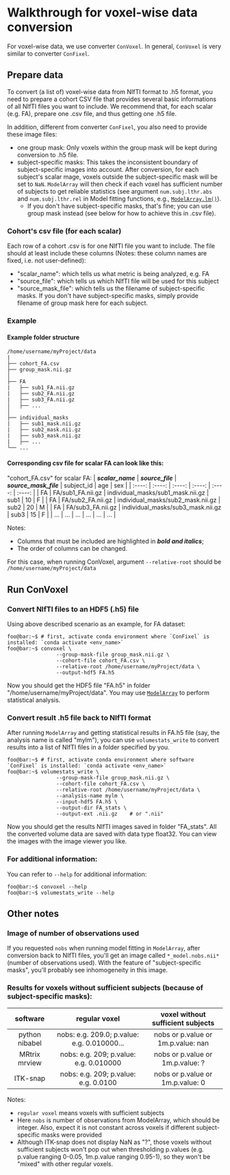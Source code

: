 # Walkthrough for voxel-wise data conversion

For voxel-wise data, we use converter `ConVoxel`. In general, `ConVoxel` is very similar to converter `ConFixel`.

## Prepare data
To convert (a list of) voxel-wise data from NIfTI format to .h5 format, you need to prepare a cohort CSV file that provides several basic informations of all NIfTI files you want to include. We recommend that, for each scalar (e.g. FA), prepare one .csv file, and thus getting one .h5 file.

In addition, different from converter `ConFixel`, you also need to provide these image files:
* one group mask: Only voxels within the group mask will be kept during conversion to .h5 file.
* subject-specific masks: This takes the inconsistent boundary of subject-specific images into account. After conversion, for each subject's scalar mage, voxels outside the subject-specific mask will be set to `NaN`. `ModelArray` will then check if each voxel has sufficient number of subjects to get reliable statistics (see argument `num.subj.lthr.abs` and `num.subj.lthr.rel` in Model fitting functions, e.g., [`ModelArray.lm()`](https://pennlinc.github.io/ModelArray/reference/ModelArray.lm.html)).
    * If you don't have subject-specific masks, that's fine; you can use group mask instead (see below for how to achieve this in .csv file).

### Cohort's csv file (for each scalar)
Each row of a cohort .csv is for one NIfTI file you want to include. The file should at least include these columns (Notes: these column names are fixed, i.e. not user-defined):

* "scalar_name": which tells us what metric is being analyzed, e.g. FA
* "source_file": which tells us which NIfTI file will be used for this subject
* "source_mask_file": which tells us the filename of subject-specific masks. If you don't have subject-specific masks, simply provide filename of group mask here for each subject.

### Example
#### Example folder structure
```
/home/username/myProject/data
|
├── cohort_FA.csv
├── group_mask.nii.gz
│
├── FA
|   ├── sub1_FA.nii.gz
|   ├── sub2_FA.nii.gz
|   ├── sub3_FA.nii.gz
│   ├── ...
│
├── individual_masks
|   ├── sub1_mask.nii.gz
|   ├── sub2_mask.nii.gz
|   ├── sub3_mask.nii.gz
|   ├── ...
└── ...
```

#### Corresponding csv file for scalar FA can look like this:
"cohort_FA.csv" for scalar FA:
| ***scalar_name*** | ***source_file***  | ***source_mask_file***  | subject_id    | age    | sex     |
| :----:        | :----:         | :----:         | :----:        | :----: |  :----: |
| FA            | FA/sub1_FA.nii.gz | individual_masks/sub1_mask.nii.gz | sub1          | 10     | F       |
| FA            | FA/sub2_FA.nii.gz | individual_masks/sub2_mask.nii.gz | sub2          | 20     | M       |
| FA            | FA/sub3_FA.nii.gz | individual_masks/sub3_mask.nii.gz | sub3          | 15     | F       |
| ...            | ... | ... | ...          | ...     | ...       |

Notes:
* Columns that must be included are highlighted in ***bold and italics***;
* The order of columns can be changed.

For this case, when running ConVoxel, argument `--relative-root` should be `/home/username/myProject/data`

## Run ConVoxel
### Convert NIfTI files to an HDF5 (.h5) file
Using above described scenario as an example, for FA dataset:
``` console
foo@bar:~$ # first, activate conda environment where `ConFixel` is installed: `conda activate <env_name>`
foo@bar:~$ convoxel \
                --group-mask-file group_mask.nii.gz \
                --cohort-file cohort_FA.csv \
                --relative-root /home/username/myProject/data \
                --output-hdf5 FA.h5
```

Now you should get the HDF5 file "FA.h5" in folder "/home/username/myProject/data". You may use [`ModelArray`](https://pennlinc.github.io/ModelArray/) to perform statistical analysis.

### Convert result .h5 file back to NIfTI format
After running `ModelArray` and getting statistical results in FA.h5 file (say, the analysis name is called "mylm"), you can use `volumestats_write` to convert results into a list of NIfTI files in a folder specified by you.

``` console
foo@bar:~$ # first, activate conda environment where software `ConFixel` is installed: `conda activate <env_name>`
foo@bar:~$ volumestats_write \
                --group-mask-file group_mask.nii.gz \
                --cohort-file cohort_FA.csv \
                --relative-root /home/username/myProject/data \
                --analysis-name mylm \
                --input-hdf5 FA.h5 \
                --output-dir FA_stats \
                --output-ext .nii.gz    # or ".nii"
```

Now you should get the results NIfTI images saved in folder "FA_stats". All the converted volume data are saved with data type float32. You can view the images with the image viewer you like.

### For additional information:
You can refer to `--help` for additional information:
``` console
foo@bar:~$ convoxel --help
foo@bar:~$ volumestats_write --help
```

## Other notes
### Image of number of observations used
If you requested `nobs` when running model fitting in `ModelArray`, after conversion back to NIfTI files, you'll get an image called `*_model.nobs.nii*` (number of observations used). With the feature of "subject-specific masks", you'll probably see inhomogeneity in this image.

### Results for voxels without sufficient subjects (because of subject-specific masks):


| software | regular voxel  | voxel without sufficient subjects  |
| :----:        | :----:         | :----:         |
| python nibabel | nobs: e.g. 209.0; p.value: e.g. 0.010000...  |  nobs or p.value or 1m.p.value: nan |
| MRtrix mrview | nobs: e.g. 209; p.value: e.g. 0.010000| nobs or p.value or 1m.p.value: ?|
| ITK-snap | nobs: e.g. 209; p.value: e.g. 0.0100 | nobs or p.value or 1m.p.value: 0 |

Notes:
* `regular voxel` means voxels with sufficient subjects
* Here `nobs` is number of observations from ModelArray, which should be integer. Also, expect it is not constant across voxels if different subject-specific masks were provided
* Although ITK-snap does not display NaN as "?", those voxels without sufficient subjects won't pop out when thresholding p.values (e.g. p.value ranging 0-0.05, 1m.p.value ranging 0.95-1), so they won't be "mixed" with other regular voxels.